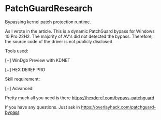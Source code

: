 # PatchGuardResearch
Bypassing kernel patch protection runtime.

As I wrote in the article. This is a dynamic PatchGuard bypass for Windows 10 Pro 22H2. The majority of AV's did not detected the bypass. Therefore, the source code of the driver is not publicly disclosed.

Tools used:

[+] WinDgb Preview with KDNET

[+] HEX DEREF PRO

Skill requirement:

[+] Advanced

Pretty much all you need is there https://hexderef.com/bypass-patchguard

If you have any questions. Just ask in https://overlayhack.com/patchguard-bypass

